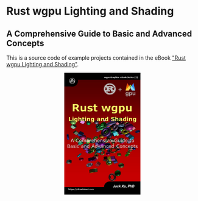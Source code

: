 # Rust wgpu Lighting and Shading 
## A Comprehensive Guide to Basic and Advanced Concepts

This is a source code of example projects contained in the eBook ["Rust wgpu Lighting and Shading"](https://www.amazon.com/exec/obidos/ASIN/B0CLQ5PMQ3/unicadinccom-20). 

<p align="center">
<a href="https://drxudotnet.com"><img src="assets/cover.jpg" width="200" height="320"></a>
</p>


